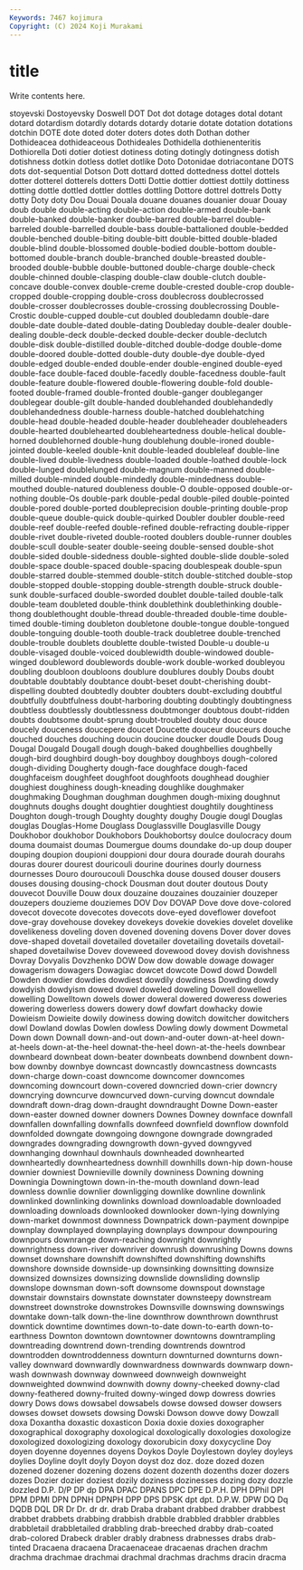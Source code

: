 ```yaml
---
Keywords: 7467 kojimura
Copyright: (C) 2024 Koji Murakami
---
```


# title

Write contents here.



stoyevski Dostoyevsky Doswell
DOT Dot dot dotage dotages dotal dotant dotard dotardism dotardly
dotards dotardy dotarie dotate dotation dotations dotchin DOTE dote doted
doter doters dotes doth Dothan dother Dothideacea dothideaceous Dothideales Dothidella
dothienenteritis Dothiorella Doti dotier dotiest dotiness doting dotingly dotingness dotish
dotishness dotkin dotless dotlet dotlike Doto Dotonidae dotriacontane DOTS dots
dot-sequential Dotson Dott dottard dotted dottedness dottel dottels dotter dotterel
dotterels dotters Dotti Dottie dottier dottiest dottily dottiness dotting dottle
dottled dottler dottles dottling Dottore dottrel dottrels Dotty dotty Doty
doty Dou Douai Douala douane douanes douanier douar Douay doub
double double-acting double-action double-armed double-bank double-banked double-banker double-barred double-barrel double-barreled
double-barrelled double-bass double-battalioned double-bedded double-benched double-biting double-bitt double-bitted double-bladed double-blind
double-blossomed double-bodied double-bottom double-bottomed double-branch double-branched double-breasted double-brooded double-bubble double-buttoned
double-charge double-check double-chinned double-clasping double-claw double-clutch double-concave double-convex double-creme double-crested
double-crop double-cropped double-cropping double-cross doublecross doublecrossed double-crosser doublecrosses double-crossing doublecrossing
Double-Crostic double-cupped double-cut doubled doubledamn double-dare double-date double-dated double-dating Doubleday
double-dealer double-dealing double-deck double-decked double-decker double-declutch double-disk double-distilled double-ditched double-dodge
double-dome double-doored double-dotted double-duty double-dye double-dyed double-edged double-ended double-ender double-engined
double-eyed double-face double-faced double-facedly double-facedness double-fault double-feature double-flowered double-flowering double-fold
double-footed double-framed double-fronted double-ganger doubleganger doublegear double-gilt double-handed doublehanded doublehandedly
doublehandedness double-harness double-hatched doublehatching double-head double-headed double-header doubleheader doubleheaders double-hearted
doublehearted doubleheartedness double-helical double-horned doublehorned double-hung doublehung double-ironed double-jointed double-keeled
double-knit double-leaded doubleleaf double-line double-lived double-livedness double-loaded double-loathed double-lock double-lunged
doublelunged double-magnum double-manned double-milled double-minded double-mindedly double-mindedness double-mouthed double-natured doubleness
double-O double-opposed double-or-nothing double-Os double-park double-pedal double-piled double-pointed double-pored double-ported
doubleprecision double-printing double-prop double-queue double-quick double-quirked Doubler doubler double-reed double-reef
double-reefed double-refined double-refracting double-ripper double-rivet double-riveted double-rooted doublers double-runner doubles
double-scull double-seater double-seeing double-sensed double-shot double-sided double-sidedness double-sighted double-slide double-soled
double-space double-spaced double-spacing doublespeak double-spun double-starred double-stemmed double-stitch double-stitched double-stop
double-stopped double-stopping double-strength double-struck double-sunk double-surfaced double-sworded doublet double-tailed double-talk
double-team doubleted double-think doublethink doublethinking double-thong doublethought double-thread double-threaded double-time
double-timed double-timing doubleton doubletone double-tongue double-tongued double-tonguing double-tooth double-track doubletree
double-trenched double-trouble doublets doublette double-twisted Double-u double-u double-visaged double-voiced doublewidth
double-windowed double-winged doubleword doublewords double-work double-worked doubleyou doubling doubloon doubloons
doublure doublures doubly Doubs doubt doubtable doubtably doubtance doubt-beset doubt-cherishing
doubt-dispelling doubted doubtedly doubter doubters doubt-excluding doubtful doubtfully doubtfulness doubt-harboring
doubting doubtingly doubtingness doubtless doubtlessly doubtlessness doubtmonger doubtous doubt-ridden doubts
doubtsome doubt-sprung doubt-troubled doubty douc douce doucely douceness doucepere doucet
Doucette douceur douceurs douche douched douches douching doucin doucine doucker
doudle Douds Doug Dougal Dougald Dougall dough dough-baked doughbellies doughbelly
dough-bird doughbird dough-boy doughboy doughboys dough-colored dough-dividing Dougherty dough-face doughface
dough-faced doughfaceism doughfeet doughfoot doughfoots doughhead doughier doughiest doughiness dough-kneading
doughlike doughmaker doughmaking Doughman doughman doughmen dough-mixing doughnut doughnuts doughs
dought doughtier doughtiest doughtily doughtiness Doughton dough-trough Doughty doughty doughy
Dougie dougl Douglas douglas Douglas-Home Douglass Douglassville Douglasville Dougy Doukhobor
doukhobor Doukhobors Doukhobortsy doulce doulocracy doum douma doumaist doumas Doumergue
doums doundake do-up doup douper douping doupion doupioni douppioni dour
doura dourade dourah dourahs douras dourer dourest douricouli dourine dourines
dourly dourness dournesses Douro douroucouli Douschka douse doused douser dousers
douses dousing dousing-chock Dousman dout douter doutous Douty douvecot Douville
Douw doux douzaine douzaines douzainier douzeper douzepers douzieme douziemes DOV
Dov DOVAP Dove dove dove-colored dovecot dovecote dovecotes dovecots dove-eyed
doveflower dovefoot dove-gray dovehouse dovekey dovekeys dovekie dovekies dovelet dovelike
dovelikeness doveling doven dovened dovening dovens Dover dover doves dove-shaped
dovetail dovetailed dovetailer dovetailing dovetails dovetail-shaped dovetailwise Dovev doveweed dovewood
dovey dovish dovishness Dovray Dovyalis Dovzhenko DOW Dow dow dowable
dowage dowager dowagerism dowagers Dowagiac dowcet dowcote Dowd dowd Dowdell
Dowden dowdier dowdies dowdiest dowdily dowdiness Dowding dowdy dowdyish dowdyism
dowed dowel doweled doweling Dowell dowelled dowelling Dowelltown dowels dower
doweral dowered doweress doweries dowering dowerless dowers dowery dowf dowfart
dowhacky dowie Dowieism Dowieite dowily dowiness dowing dowitch dowitcher dowitchers
dowl Dowland dowlas Dowlen dowless Dowling dowly dowment Dowmetal Down
down Downall down-and-out down-and-outer down-at-heel down-at-heels down-at-the-heel downat-the-heel down-at-the-heels downbear
downbeard downbeat down-beater downbeats downbend downbent down-bow downby downbye downcast
downcastly downcastness downcasts down-charge down-coast downcome downcomer downcomes downcoming downcourt
down-covered downcried down-crier downcry downcrying downcurve downcurved down-curving downcut downdale
downdraft down-drag down-draught downdraught Downe Down-easter down-easter downed downer downers
Downes Downey downface downfall downfallen downfalling downfalls downfeed downfield downflow
downfold downfolded downgate downgoing downgone downgrade downgraded downgrades downgrading downgrowth
down-gyved downgyved downhanging downhaul downhauls downheaded downhearted downheartedly downheartedness downhill
downhills down-hip down-house downier downiest Downieville downily downiness Downing downing
Downingia Downingtown down-in-the-mouth downland down-lead downless downlie downlier downligging downlike
downline downlink downlinked downlinking downlinks download downloadable downloaded downloading downloads
downlooked downlooker down-lying downlying down-market downmost downness Downpatrick down-payment downpipe
downplay downplayed downplaying downplays downpour downpouring downpours downrange down-reaching downright
downrightly downrightness down-river downriver downrush downrushing Downs downs downset downshare
downshift downshifted downshifting downshifts downshore downside downside-up downsinking downsitting downsize
downsized downsizes downsizing downslide downsliding downslip downslope downsman down-soft downsome
downspout downstage downstair downstairs downstate downstater downsteepy downstream downstreet downstroke
downstrokes Downsville downswing downswings downtake down-talk down-the-line downthrow downthrown downthrust
downtick downtime downtimes down-to-date down-to-earth down-to-earthness Downton downtown downtowner downtowns
downtrampling downtreading downtrend down-trending downtrends downtrod downtrodden downtroddenness downturn downturned
downturns down-valley downward downwardly downwardness downwards downwarp down-wash downwash downway
downweed downweigh downweight downweighted downwind downwith downy downy-cheeked downy-clad downy-feathered
downy-fruited downy-winged dowp dowress dowries dowry Dows dows dowsabel dowsabels
dowse dowsed dowser dowsers dowses dowset dowsets dowsing Dowski Dowson
dowve dowy Dowzall doxa Doxantha doxastic doxasticon Doxia doxie doxies
doxographer doxographical doxography doxological doxologically doxologies doxologize doxologized doxologizing doxology
doxorubicin doxy doxycycline Doy doyen doyenne doyennes doyens Doykos Doyle
Doylestown doyley doyleys doylies Doyline doylt doyly Doyon doyst doz
doz. doze dozed dozen dozened dozener dozening dozens dozent dozenth
dozenths dozer dozers dozes Dozier dozier doziest dozily doziness dozinesses
dozing dozy dozzle dozzled D.P. D/P DP dp DPA DPAC
DPANS DPC DPE D.P.H. DPH DPhil DPI DPM DPMI DPN
DPNH DPNPH DPP DPS DPSK dpt dpt. D.P.W. DPW DQ
Dq DQDB DQL DR Dr Dr. dr dr. drab Draba
drabant drabbed drabber drabbest drabbet drabbets drabbing drabbish drabble drabbled
drabbler drabbles drabbletail drabbletailed drabbling drab-breeched drabby drab-coated drab-colored Drabeck
drabler drably drabness drabnesses drabs drab-tinted Dracaena dracaena Dracaenaceae dracaenas
drachen drachm drachma drachmae drachmai drachmal drachmas drachms dracin dracma
